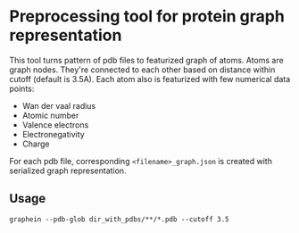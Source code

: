 # Preprocessing tool for protein graph representation

This tool turns pattern of pdb files to featurized graph of atoms. Atoms are graph nodes. They're connected to each other based on distance within cutoff (default is 3.5A). Each atom also is featurized with few numerical data points:
* Wan der vaal radius
* Atomic number
* Valence electrons
* Electronegativity
* Charge

For each pdb file, corresponding `<filename>_graph.json` is created with serialized graph representation.

## Usage

```
graphein --pdb-glob dir_with_pdbs/**/*.pdb --cutoff 3.5
```
